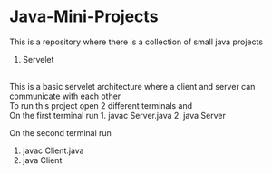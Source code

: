 # Java-Mini-Projects

This is a repository where there is a collection of small java projects

1. Servelet
<br>
This is a basic servelet architecture where a client and server can communicate with each other
<br>
To run this project open 2 different terminals and
<br>
On the first terminal run
1. javac Server.java
2. java Server

On the second terminal run
1. javac Client.java
2. java Client
